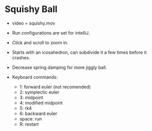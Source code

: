 # Squishy Ball

* video = squishy.mov

* Run configurations are set for intelliJ.

* Click and scroll to zoom in.

* Starts with an icosahedron, can subdivide it a few times before it crashes.

* Decrease spring damping for more jiggly ball.

* Keyboard commands:
  * 1: forward euler (not recomended)
  * 2: symplectic euler
  * 3: midpoint
  * 4: modified midpoint
  * 5: rk4
  * 6: backward euler
  * space: run
  * R: restart
